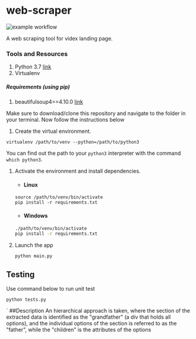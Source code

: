 # web-scraper
![example workflow](https://github.com/opeyemiyg/web-scraper/actions/workflows/django.yml/badge.svg?branch=indev) <br>

A web scraping tool for videx landing page.

### Tools and Resources
1. Python 3.7 [link](https://www.python.org/downloads/)
1. Virtualenv

##### Requirements (using pip)
1. beautifulsoup4==4.10.0 [link](https://pypi.org/project/beautifulsoup4/)



Make sure to download/clone this repository and navigate to the folder in your terminal. Now follow the instructions below

1. Create the virtual environment.
```shell script
virtualenv /path/to/venv --python=/path/to/python3
```
You can find out the path to your `python3` interpreter with the command `which python3`.


1. Activate the environment and install dependencies.
    - #### Linux
    ```shell script
    source /path/to/venv/bin/activate
    pip install -r requirements.txt
    ```

    - #### Windows
    ```cmd
    ./path/to/venv/bin/activate
    pip install -r requirements.txt
    ```
1. Launch the app
    ```shell script
    python main.py
    ```
   
## Testing
Use command below to run unit test
```shell script
python tests.py
```
`
##Description
An hierarchical approach is taken, where the section of the extracted data is identified as the "grandfather" (a div that holds all options), and the individual options of the section is referred to as the "father", while the "children" is the attributes of the options
